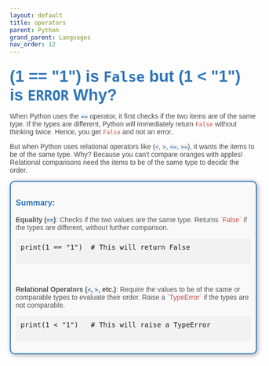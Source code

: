 ```yaml
---
layout: default
title: operators
parent: Python
grand_parent: Languages
nav_order: 12
---
```


### <span style="font-family: 'Comic Sans MS', cursive, sans-serif; color: #2E75B6; font-size: 2em;">(1 == "1") is `False` but (1 &lt; "1") is `ERROR` Why?</span>


<span style="font-family: 'Arial', sans-serif; color: #4A4A4A;">When Python uses the <code style="background-color: #F2F2F2; color: #2E75B6;">==</code> operator, it first checks if the two items are of the same type. If the types are different, Python will immediately return <span style="color: #C0504D;">`False`</span> without thinking twice. Hence, you get <span style="color: #C0504D;">`False`</span> and not an error.</span>

<span style="font-family: 'Arial', sans-serif; color: #4A4A4A;">But when Python uses relational operators like (<code style="background-color: #F2F2F2; color: #2E75B6;">&lt;</code>, <code style="background-color: #F2F2F2; color: #2E75B6;">&gt;</code>, <code style="background-color: #F2F2F2; color: #2E75B6;">&lt;=</code>, <code style="background-color: #F2F2F2; color: #2E75B6;">&gt;=</code>), it wants the items to be of the same type. Why? Because you can't compare oranges with apples! Relational comparisons need the items to be of the same type to decide the order.</span>

<div style="padding: 10px; border: 2px solid #2E75B6; box-shadow: 2px 2px 10px #aaa; border-radius: 10px; background-color: #f9f9f9; font-family: 'Comic Sans MS', cursive, sans-serif;">
  <h3 style="color: #2E75B6;">Summary:</h3>
  <p style="color: #555555;"><strong>Equality (<code style="background-color: #F2F2F2; color: #2E75B6;">==</code>)</strong>: Checks if the two values are the same type. Returns <span style="color: #C0504D;">`False`</span> if the types are different, without further comparison.</p>
  <pre style="background-color: #F2F2F2; padding: 10px; border-radius: 5px;">
print(1 == "1")  # This will return False
  </pre>
  <br>
  <p style="color: #555555;"><strong>Relational Operators (<code style="background-color: #F2F2F2; color: #2E75B6;">&lt;</code>, <code style="background-color: #F2F2F2; color: #2E75B6;">&gt;</code>, etc.)</strong>: Require the values to be of the same or comparable types to evaluate their order. Raise a <span style="color: #C0504D;">`TypeError`</span> if the types are not comparable.</p>

  <pre style="background-color: #F2F2F2; padding: 10px; border-radius: 5px;">
print(1 < "1")   # This will raise a TypeError
  </pre>
</div>
